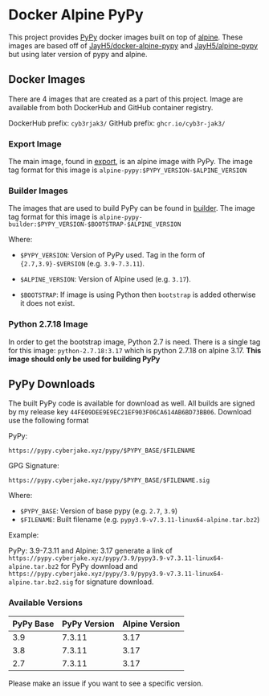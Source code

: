 # Docker Alpine PyPy

This project provides [PyPy](https://www.pypy.org/) docker images built on top of [alpine](https://www.alpinelinux.org/). These images are based off of [JayH5/docker-alpine-pypy](https://github.com/JayH5/docker-alpine-pypy) and [JayH5/alpine-pypy](https://github.com/JayH5/alpine-pypy) but using later version of pypy and alpine.

## Docker Images

There are 4 images that are created as a part of this project. Image are available from both DockerHub and GitHub container registry.

DockerHub prefix: `cyb3rjak3/`
GitHub prefix: `ghcr.io/cyb3r-jak3/`

### Export Image

The main image, found in [export](./export/), is an alpine image with PyPy. The image tag format for this image is `alpine-pypy:$PYPY_VERSION-$ALPINE_VERSION`

### Builder Images

The images that are used to build PyPy can be found in [builder](./builder/). The image tag format for this image is `alpine-pypy-builder:$PYPY_VERSION-$BOOTSTRAP-$ALPINE_VERSION`

Where:

- `$PYPY_VERSION`: Version of PyPy used. Tag in the form of `{2.7,3.9}-$VERSION` (e.g. `3.9-7.3.11`).

- `$ALPINE_VERSION`: Version of Alpine used (e.g. `3.17`).

- `$BOOTSTRAP`: If image is using Python then `bootstrap` is added otherwise it does not exist.

### Python 2.7.18 Image

In order to get the bootstrap image, Python 2.7 is need. There is a single tag for this image: `python-2.7.18:3.17` which is python 2.7.18 on alpine 3.17. **This image should only be used for building PyPy**

## PyPy Downloads

The built PyPy code is available for download as well. All builds are signed by my release key `44FE09DEE9E9EC21EF903F06CA614AB6BD73BB06`. Download use the following format

PyPy:

`https://pypy.cyberjake.xyz/pypy/$PYPY_BASE/$FILENAME`

GPG Signature:

`https://pypy.cyberjake.xyz/pypy/$PYPY_BASE/$FILENAME.sig`

Where:

- `$PYPY_BASE`: Version of base pypy (e.g. `2.7`, `3.9`)
- `$FILENAME`: Built filename (e.g. `pypy3.9-v7.3.11-linux64-alpine.tar.bz2`)

Example:

PyPy: 3.9-7.3.11 and Alpine: 3.17 generate a link of `https://pypy.cyberjake.xyz/pypy/3.9/pypy3.9-v7.3.11-linux64-alpine.tar.bz2` for PyPy download and `https://pypy.cyberjake.xyz/pypy/3.9/pypy3.9-v7.3.11-linux64-alpine.tar.bz2.sig` for signature download.

### Available Versions

| PyPy Base | PyPy Version | Alpine Version |
|-----------|--------------|----------------|
| 3.9       | 7.3.11       | 3.17           |
| 3.8       | 7.3.11       | 3.17           |
| 2.7       | 7.3.11       | 3.17           |

Please make an issue if you want to see a specific version.
